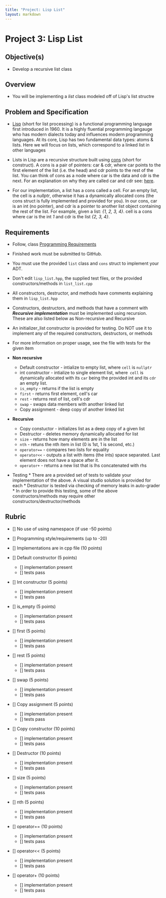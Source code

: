 ```yaml
---
title: "Project: Lisp List"
layout: markdown
---
```


# Project 3: Lisp List

## Objective(s)
* Develop a recursive list class

## Overview
* You will be implementing a *list* class modeled off of Lisp's list structre

## Problem and Specification
* [Lisp](https://en.wikipedia.org/wiki/Lisp_(programming_language)) (short for list processing) is a functional programming language first introduced in 1960.  It is a highly fluential programming langauge who has modern dialects today and influences modern programming languages.  At its core, Lisp has two fundamental data types: atoms & lists. Here we will focus on lists, which correspond to a linked list in other languages

* Lists in Lisp are a recursive structure built using [cons](https://en.wikipedia.org/wiki/Lisp_(programming_language)#Conses_and_lists) (short for construct). A cons is a pair of pointers: car & cdr, where car points to the first element of the list (i.e. the head) and cdr points to the rest of the list. You can think of cons as a node where car is the data and cdr is the next. For an explanation on why they are called car and cdr see: [here](https://en.wikipedia.org/wiki/CAR_and_CDR). 

* For our implementation, a list has a cons called a cell.  For an empty list, the cell is a *nullptr*, otherwise it has a dynamically allocated cons (the cons struct is fully implemented and provided for you).   In our cons, car is an int (no pointer), and cdr is a pointer to another list object containing the rest of the list. For example, given a list: *{1, 2, 3, 4}*. cell is a cons where car is the int *1* and cdr is the list *{2, 3, 4}*.

## Requirements
* Follow,  class [Programming Requirements](https://mjdecker.github.io/standards/coding-standards.html)
* Finished work must be submitted to GitHub.
* You must use the provided `list` class and `cons` struct to implement your ADT.
* Don't edit `lisp_list.hpp`, the supplied test files, or the provided constructors/methods in `list_list.cpp`
* All constructors, destructor, and methods have comments explaining them in `lisp_list.hpp`
* Constructors, destructors, and methods that have a comment with ***Recursive implementation*** must be implemented using recursion. These are also listed below as Non-recursive and Recursive
* An initializer_list constructor is provided for testing. Do NOT use it to implement any of the required constructors, destructors, or methods
* For more information on proper usage, see the file with tests for the given item

* **Non recursive**
    * Default constructor - intialize to empty list, where `cell` is `nullptr`
    * int constructor - intialize to single element list, where` cell` is dynamically allocated with its `car` being the provided int and its `cdr` an empty list.
    * `is_empty` - returns if the  list is empty
	* `first` - returns first element, cell's car
	* `rest` - returns rest of list, cell's cdr
    * `swap` - swaps data members with another linked list
    * Copy assignment - deep copy of another linked list

* **Recursive**
    * Copy constuctor - initializes list as a deep copy of a given list
    * Destructor - deletes memory dynamically allocated for list
    * `size` - returns how many elements are in the list
    * `nth` - retuns the nth item in list (0 is 1st, 1 is second, etc.)
    * `operator==` - compares two lists for equality
    * `operator<<` - outputs a list with items (the ints) space separated. Last element does not have a space after it.
    * `operator+` - returns a new list that is lhs concatenated with rhs

* Testing
        * There are a provided set of tests to validate your implementation of the above.  A visual studio solution is provided for each
        * Destructor is tested via checking of memory leaks in auto-grader
        * In order to provide this testing, some of the above constructors/methods may require other constructors/destructor/methods

## Rubric
* [] No use of using namespace (if use -50 points)
* [] Programming style/requirements (up to -20)
* [] Implementations are in cpp file (10 points)

* [] Default constructor (5 points)
    * [] implementation present
    * [] tests pass
* [] Int constructor (5 points)
    * [] implementation present
    * [] tests pass
* [] is_empty (5 points)
    * [] implementation present
    * [] tests pass
* [] first (5 points)
    * [] implementation present
    * [] tests pass
* [] rest (5 points)
    * [] implementation present
    * [] tests pass
* [] swap (5 points)
    * [] implementation present
    * [] tests pass
* [] Copy assignment (5 points)
    * [] implementation present
    * [] tests pass

* [] Copy constructor (10 points)
    * [] implementation present
    * [] tests pass
* [] Destructor (10 points)
    * [] implementation present
    * [] tests pass
* [] size (5 points)
    * [] implementation present
    * [] tests pass
* [] nth (5 points)
    * [] implementation present
    * [] tests pass
* [] operator== (10 points)
    * [] implementation present
    * [] tests pass
* [] operator<< (5 points)
    * [] implementation present
    * [] tests pass
* [] operator+ (10 points)
    * [] implementation present
    * [] tests pass

